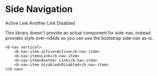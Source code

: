 # Side Navigation

<div class="mt-3 mb-3 usx-component">
    <b-nav vertical class="w-25">
        <b-nav-item active>Active</b-nav-item>
        <b-nav-item>Link</b-nav-item>
        <b-nav-item>Another Link</b-nav-item>
        <b-nav-item disabled>Disabled</b-nav-item>
    </b-nav>
</div>

This library doesn't provide an actual component for side-nav, instead provides style over-rideds so you can use the bootstrap side-nav as-is.

```vue
<b-nav vertical>
    <b-nav-item active>Active</b-nav-item>
    <b-nav-item>Link</b-nav-item>
    <b-nav-item>Another Link</b-nav-item>
    <b-nav-item disabled>Disabled</b-nav-item>
</b-nav>    
```

<script>
import Color from "color";
import _ from 'lodash';

export default {
    data() {
        return {
            link: null
        };
    },
    methods: {

        select(colorMeta){

        },


    }
}
</script>